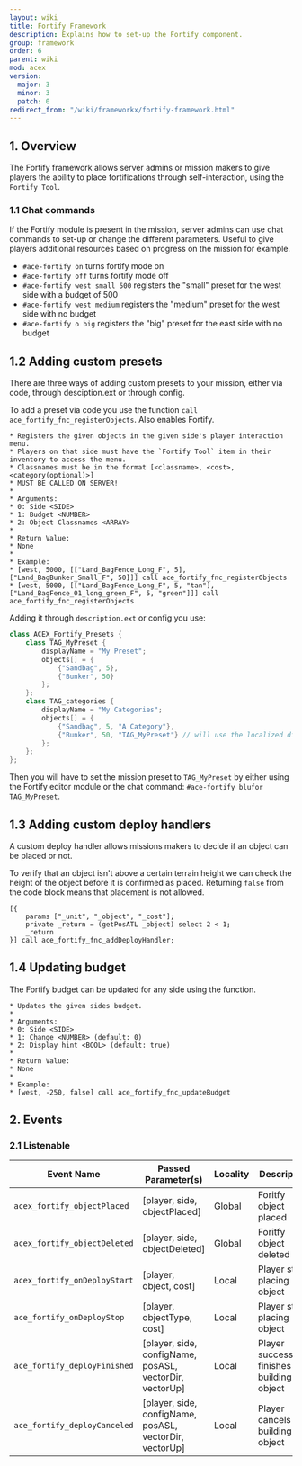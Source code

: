 ```yaml
---
layout: wiki
title: Fortify Framework
description: Explains how to set-up the Fortify component.
group: framework
order: 6
parent: wiki
mod: acex
version:
  major: 3
  minor: 3
  patch: 0
redirect_from: "/wiki/frameworkx/fortify-framework.html"
---
```


## 1. Overview

The Fortify framework allows server admins or mission makers to give players the ability to place fortifications through self-interaction, using the `Fortify Tool`.


### 1.1 Chat commands

If the Fortify module is present in the mission, server admins can use chat commands to set-up or change the different parameters. Useful to give players additional resources based on progress on the mission for example.

- `#ace-fortify on` turns fortify mode on
- `#ace-fortify off` turns fortify mode off
- `#ace-fortify west small 500` registers the "small" preset for the west side with a budget of 500
- `#ace-fortify west medium` registers the "medium" preset for the west side with no budget
- `#ace-fortify o big` registers the "big" preset for the east side with no budget

## 1.2 Adding custom presets

There are three ways of adding custom presets to your mission, either via code, through desciption.ext or through config.

To add a preset via code you use the function `call ace_fortify_fnc_registerObjects`. Also enables Fortify.

```sqf
* Registers the given objects in the given side's player interaction menu.
* Players on that side must have the `Fortify Tool` item in their inventory to access the menu.
* Classnames must be in the format [<classname>, <cost>, <category(optional)>]
* MUST BE CALLED ON SERVER!
*
* Arguments:
* 0: Side <SIDE>
* 1: Budget <NUMBER>
* 2: Object Classnames <ARRAY>
*
* Return Value:
* None
*
* Example:
* [west, 5000, [["Land_BagFence_Long_F", 5], ["Land_BagBunker_Small_F", 50]]] call ace_fortify_fnc_registerObjects
* [west, 5000, [["Land_BagFence_Long_F", 5, "tan"], ["Land_BagFence_01_long_green_F", 5, "green"]]] call ace_fortify_fnc_registerObjects
```

Adding it through `description.ext` or config you use:

```cpp
class ACEX_Fortify_Presets {
    class TAG_MyPreset {
        displayName = "My Preset";
        objects[] = {
            {"Sandbag", 5},
            {"Bunker", 50}
        };
    };
    class TAG_categories {
        displayName = "My Categories";
        objects[] = {
            {"Sandbag", 5, "A Category"},
            {"Bunker", 50, "TAG_MyPreset"} // will use the localized displayName of that preset ("My Preset")
        };
    };
};
 ```

Then you will have to set the mission preset to `TAG_MyPreset` by either using the Fortify editor module or the chat command: `#ace-fortify blufor TAG_MyPreset`.

## 1.3 Adding custom deploy handlers

A custom deploy handler allows missions makers to decide if an object can be placed or not.

To verify that an object isn't above a certain terrain height we can check the height of the object before it is confirmed as placed. Returning `false` from the code block means that placement is not allowed.

```sqf
[{
    params ["_unit", "_object", "_cost"];
    private _return = (getPosATL _object) select 2 < 1;
    _return
}] call ace_fortify_fnc_addDeployHandler;
```

## 1.4 Updating budget

The Fortify budget can be updated for any side using the function.

```sqf
* Updates the given sides budget.
*
* Arguments:
* 0: Side <SIDE>
* 1: Change <NUMBER> (default: 0)
* 2: Display hint <BOOL> (default: true)
*
* Return Value:
* None
*
* Example:
* [west, -250, false] call ace_fortify_fnc_updateBudget
```


## 2. Events

### 2.1 Listenable

Event Name | Passed Parameter(s) | Locality | Description
---------- | ----------- | ------------------- | --------
`acex_fortify_objectPlaced` | [player, side, objectPlaced] | Global | Foritfy object placed
`acex_fortify_objectDeleted` | [player, side, objectDeleted] | Global | Foritfy object deleted
`acex_fortify_onDeployStart` | [player, object, cost] | Local | Player starts placing object
`ace_fortify_onDeployStop` | [player, objectType, cost] | Local | Player stops placing object
`ace_fortify_deployFinished` | [player, side, configName, posASL, vectorDir, vectorUp] | Local | Player successfully finishes building object
`ace_fortify_deployCanceled` | [player, side, configName, posASL, vectorDir, vectorUp] | Local | Player cancels building object
